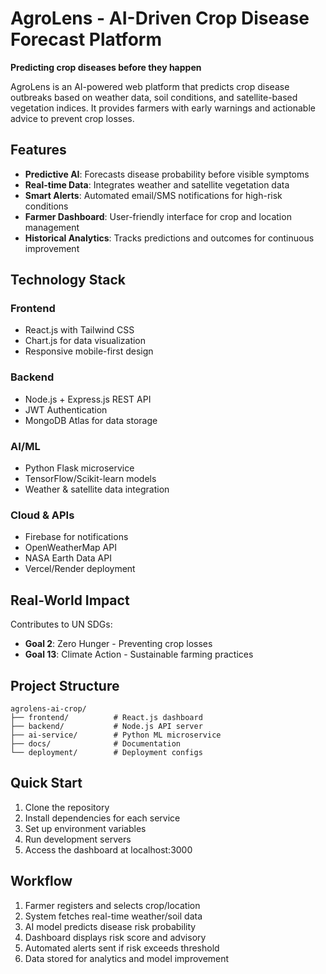 # AgroLens - AI-Driven Crop Disease Forecast Platform

 **Predicting crop diseases before they happen**

AgroLens is an AI-powered web platform that predicts crop disease outbreaks based on weather data, soil conditions, and satellite-based vegetation indices. It provides farmers with early warnings and actionable advice to prevent crop losses.

##  Features

- **Predictive AI**: Forecasts disease probability before visible symptoms
- **Real-time Data**: Integrates weather and satellite vegetation data
- **Smart Alerts**: Automated email/SMS notifications for high-risk conditions
- **Farmer Dashboard**: User-friendly interface for crop and location management
- **Historical Analytics**: Tracks predictions and outcomes for continuous improvement

## Technology Stack

### Frontend
- React.js with Tailwind CSS
- Chart.js for data visualization
- Responsive mobile-first design

### Backend
- Node.js + Express.js REST API
- JWT Authentication
- MongoDB Atlas for data storage

### AI/ML
- Python Flask microservice
- TensorFlow/Scikit-learn models
- Weather & satellite data integration

### Cloud & APIs
- Firebase for notifications
- OpenWeatherMap API
- NASA Earth Data API
- Vercel/Render deployment

##  Real-World Impact

Contributes to UN SDGs:
- **Goal 2**: Zero Hunger - Preventing crop losses
- **Goal 13**: Climate Action - Sustainable farming practices

##  Project Structure

```
agrolens-ai-crop/
├── frontend/          # React.js dashboard
├── backend/           # Node.js API server
├── ai-service/        # Python ML microservice
├── docs/              # Documentation
└── deployment/        # Deployment configs
```

## Quick Start

1. Clone the repository
2. Install dependencies for each service
3. Set up environment variables
4. Run development servers
5. Access the dashboard at localhost:3000

##  Workflow

1. Farmer registers and selects crop/location
2. System fetches real-time weather/soil data
3. AI model predicts disease risk probability
4. Dashboard displays risk score and advisory
5. Automated alerts sent if risk exceeds threshold
6. Data stored for analytics and model improvement
